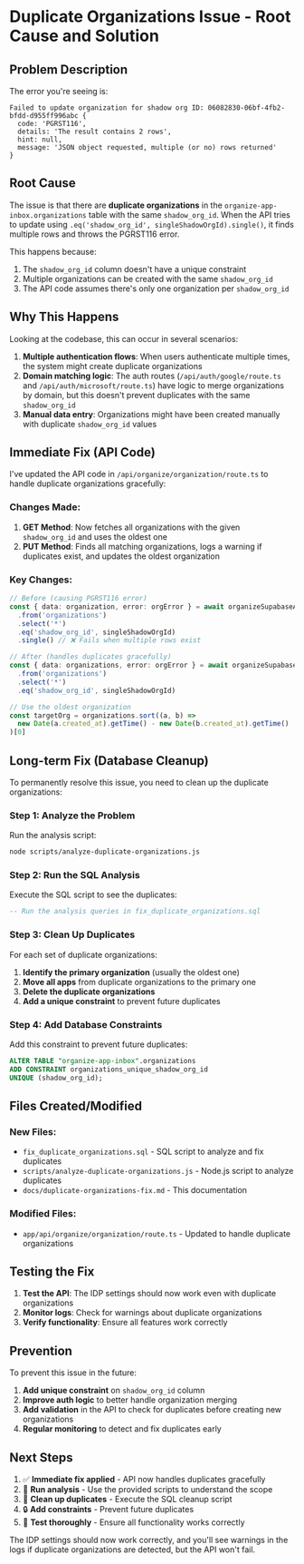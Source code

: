 # Duplicate Organizations Issue - Root Cause and Solution

## Problem Description

The error you're seeing is:
```
Failed to update organization for shadow org ID: 06082830-06bf-4fb2-bfdd-d955ff996abc {
  code: 'PGRST116',
  details: 'The result contains 2 rows',
  hint: null,
  message: 'JSON object requested, multiple (or no) rows returned'
}
```

## Root Cause

The issue is that there are **duplicate organizations** in the `organize-app-inbox.organizations` table with the same `shadow_org_id`. When the API tries to update using `.eq('shadow_org_id', singleShadowOrgId).single()`, it finds multiple rows and throws the PGRST116 error.

This happens because:
1. The `shadow_org_id` column doesn't have a unique constraint
2. Multiple organizations can be created with the same `shadow_org_id`
3. The API code assumes there's only one organization per `shadow_org_id`

## Why This Happens

Looking at the codebase, this can occur in several scenarios:

1. **Multiple authentication flows**: When users authenticate multiple times, the system might create duplicate organizations
2. **Domain matching logic**: The auth routes (`/api/auth/google/route.ts` and `/api/auth/microsoft/route.ts`) have logic to merge organizations by domain, but this doesn't prevent duplicates with the same `shadow_org_id`
3. **Manual data entry**: Organizations might have been created manually with duplicate `shadow_org_id` values

## Immediate Fix (API Code)

I've updated the API code in `/api/organize/organization/route.ts` to handle duplicate organizations gracefully:

### Changes Made:

1. **GET Method**: Now fetches all organizations with the given `shadow_org_id` and uses the oldest one
2. **PUT Method**: Finds all matching organizations, logs a warning if duplicates exist, and updates the oldest organization

### Key Changes:
```typescript
// Before (causing PGRST116 error)
const { data: organization, error: orgError } = await organizeSupabaseAdmin
  .from('organizations')
  .select('*')
  .eq('shadow_org_id', singleShadowOrgId)
  .single() // ❌ Fails when multiple rows exist

// After (handles duplicates gracefully)
const { data: organizations, error: orgError } = await organizeSupabaseAdmin
  .from('organizations')
  .select('*')
  .eq('shadow_org_id', singleShadowOrgId)

// Use the oldest organization
const targetOrg = organizations.sort((a, b) => 
  new Date(a.created_at).getTime() - new Date(b.created_at).getTime()
)[0]
```

## Long-term Fix (Database Cleanup)

To permanently resolve this issue, you need to clean up the duplicate organizations:

### Step 1: Analyze the Problem

Run the analysis script:
```bash
node scripts/analyze-duplicate-organizations.js
```

### Step 2: Run the SQL Analysis

Execute the SQL script to see the duplicates:
```sql
-- Run the analysis queries in fix_duplicate_organizations.sql
```

### Step 3: Clean Up Duplicates

For each set of duplicate organizations:

1. **Identify the primary organization** (usually the oldest one)
2. **Move all apps** from duplicate organizations to the primary one
3. **Delete the duplicate organizations**
4. **Add a unique constraint** to prevent future duplicates

### Step 4: Add Database Constraints

Add this constraint to prevent future duplicates:
```sql
ALTER TABLE "organize-app-inbox".organizations 
ADD CONSTRAINT organizations_unique_shadow_org_id 
UNIQUE (shadow_org_id);
```

## Files Created/Modified

### New Files:
- `fix_duplicate_organizations.sql` - SQL script to analyze and fix duplicates
- `scripts/analyze-duplicate-organizations.js` - Node.js script to analyze duplicates
- `docs/duplicate-organizations-fix.md` - This documentation

### Modified Files:
- `app/api/organize/organization/route.ts` - Updated to handle duplicate organizations

## Testing the Fix

1. **Test the API**: The IDP settings should now work even with duplicate organizations
2. **Monitor logs**: Check for warnings about duplicate organizations
3. **Verify functionality**: Ensure all features work correctly

## Prevention

To prevent this issue in the future:

1. **Add unique constraint** on `shadow_org_id` column
2. **Improve auth logic** to better handle organization merging
3. **Add validation** in the API to check for duplicates before creating new organizations
4. **Regular monitoring** to detect and fix duplicates early

## Next Steps

1. ✅ **Immediate fix applied** - API now handles duplicates gracefully
2. 🔄 **Run analysis** - Use the provided scripts to understand the scope
3. 🧹 **Clean up duplicates** - Execute the SQL cleanup script
4. 🔒 **Add constraints** - Prevent future duplicates
5. 🧪 **Test thoroughly** - Ensure all functionality works correctly

The IDP settings should now work correctly, and you'll see warnings in the logs if duplicate organizations are detected, but the API won't fail.
